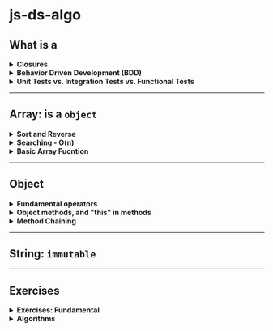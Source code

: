 # js-ds-algo

## What is a
<details>
  <summary><b>Closures</b></summary>
  
| **What**        | **When**          |
| :------------- | :------------- | 
| **Closures** - a function defined within another function. The inner function has access to the outer function’s variables and parameters. | =>`Provides object data hiding and encapsulation.`<br>=>`Function Factories` | 

  - **Example 1:** `Data hiding and encapsulation`
  ```javascript
  var makeCounter = function() {
    var privateCounter = 0;
    function changeBy(val) {
      privateCounter += val;
    }
    return {
      increment: function() {
        changeBy(1);
      },

      decrement: function() {
        changeBy(-1);
      },

      value: function() {
        return privateCounter;
      }
    }
  };

  var counter1 = makeCounter();
  var counter2 = makeCounter();

  alert(counter1.value());  // 0.

  counter1.increment();
  counter1.increment();
  alert(counter1.value()); // 2.

  counter1.decrement();
  alert(counter1.value()); // 1.
  alert(counter2.value()); // 0.
  ```
  
  - **Example 2:** `Function Factories`
  ```javascript
  function makeAdder(x) {
    return function(y) {
      return x + y;
    };
  }

  var add5 = makeAdder(5);
  var add10 = makeAdder(10);

  console.log(add5(2));  // 7
  console.log(add10(2)); // 12
  ```
  - Reference
    - https://medium.com/@dis_is_patrick/practical-uses-for-closures-c65640ae7304
    - https://developer.mozilla.org/en-US/docs/Web/JavaScript/Closures
    
</details>  
  
<details>
  <summary><b>Behavior Driven Development (BDD)</b></summary>
  
| **What**        | **When**          |
| :------------- | :------------- | 
| **BDD** - is a guidance in software development.The flow is as follows:<br><br>1. Write the initial spec, then write tests for the basic functionality<br>2. Initially implement the function<br>3. Run the tests<br>4. Refine the implementation to make it works<br>5. Add more use cases, write more tests<br>6. Repeat 3 - 5 until the functionality is ready. | Start to End of the whole project | 

  - **To clarify the problem specification with these ***Edge Cases*****
    - `Empty input`, `null`, `undefined`, `input types`
    - `Negative number`
    - `Array with 1 or 2 elements`
    - `Range of inputs`
    - `Missing arguments`
    - `Duplicated elements`
    - `Sorted` in `ascending`, or `descending`
      
      
  - **Example 1:**
    - **pow()** function
    ```javascript
    function pow(x, n) {
      if (n < 0 || Math.round(n) != n) {
        return NaN;
      }

      let result = 1;

      for (let i = 0; i < n; i++) {
        result *= x;
      }

      return result;
    }
    ```
    
    - **test with specifications**
    ```javascript
    let Mocha = require('mocha');
    let assert = require('assert');
    let mocha = new Mocha()

    mocha.suite.emit('pre-require', this, 'solution', mocha)

    describe('pow', function() {
      it('2 raised to power 3 is 8', function() {
        assert.equal(pow(2, 3), 8);
      });

      it('3 raised to power 3 is 27', function() {
        assert.equal(pow(3, 3), 27);
      });

      it('the result is NaN for a negative n', function() {
        assert.strictEqual(pow(2, -1), NaN);
      });

      it('the result is NaN for a non-integer', function() {
        assert.strictEqual(pow(2, 1.5), NaN);
      });
    });


    mocha.run();
    ```
    - **Output example**
    ```javascript
    pow
    ✓ 2 raised to power 3 is 8
    ✓ 3 raised to power 3 is 27
    ✓ the result is NaN for a negative n
    ✓ the result is NaN for a non-integer


    4 passing (7ms)
    ```
    
    - **Other assertions**
    ```javascript
    assert.deepEqual(obj1, obg2) - check two objects
    assert.strictEqual(val1, val2) - check strict equality `val1 === val2`
    assert.isTrue(value) - check if `value === true`
    assert.isFalse(value) - check if `value === false`
    ```

</details>
  
<details>
  <summary><b>Unit Tests vs. Integration Tests vs. Functional Tests</b></summary>
  
  | **Dos.** |
  | ------------- |
  | **Unit Tests** - ensure that individual components (a method/function) of the app work as expected. |
  | **Integration Tests** - ensure that these individual components of an application work together as expected. Assertions may test component API, UI, or side-effects (such as database I/O, logging, etc…)|
  | **Functional Tests** - ensure that the app works as expected from the user’s perspective. Assertions primarily test the user interface.|
  
</details>
  
 ---

## Array: is a `object`
<details>
  <summary><b>Sort and Reverse</b></summary>
  
  - `sort()` - sorts the elements of an array IN PLACE (mutate) and RETURN THE SORTED ARRAY.
    
  ```javascript
  // sorts the elements of an array in place and returns the sorted array.
  let a = ['banana', 'cherry', 'apple'];
  let b = a.sort();

  console.log(b); // [ 'apple', 'banana', 'cherry' ]
  console.log(a); // [ 'apple', 'banana', 'cherry' ]
  ```

  ```javascript
  let c = [1111, 4, 222, 33];
  // alphabetic order
  console.log(c.sort()); // [ 1111, 222, 33, 4 ]
  // numerical order
  console.log(c.sort((a, b) => a - b)); // [ 4, 33, 222, 1111 ]
  // reverse numerical order
  console.log(c.sort((a, b) => b - a)); // [ 1111, 222, 33, 4 ]
  ```

  ```javascript
  let d = ['ant', 'Bug', 'cat', 'Dog'];
  // case-sensitive sort
  console.log(d.sort()); // [ 'Bug', 'Dog', 'ant', 'cat' ]

  const caseInsensitiveSort = (s, t) => {
    let a = s.toLowerCase();
    let b = t.toLowerCase();
    if (a < b) return -1;
    if (a > b) return 1;
    return 0;
  };

  console.log(d.sort(caseInsensitiveSort)); // [ 'ant', 'Bug', 'cat', 'Dog' ]
  ```

  - `reverse()` - reverses the elements of an array IN PLACE (mutate) and RETURN THE SORTED ARRAY.
  ```javascript
  let m = [2, 5, 6];
  let n = [4444, 333, 22, 1];
  console.log(m.reverse()); // [ 6, 5, 2 ]
  console.log(n.sort()); // [ 1, 22, 333, 4444 ]
  console.log(n.reverse()); // [ 4444, 333, 22, 1 ]

  let z = ['ant', 'Bug', 'cat', 'Dog'];
  console.log(z.reverse(caseInsensitiveSort)); // [ 'Dog', 'cat', 'Bug', 'ant' ]
  ```
</details>
<details>
  <summary><b>Searching - O(n)</b></summary>
  
  - `indexOf`
  - `lastIndexOf(`
  - `includes()`
  ```javascript
  let s = ['Dill', 'Smile', 'Dill', 'Jon Doe'];
  console.log(s.indexOf('Dill')); // 0
  console.log(s.indexOf('God')); // -1 => no element
  console.log(s.indexOf('Dill', 1)); // 2: searching postion starts at index 1
  
  console.log(s.lastIndexOf('Dill')); // 2
  
  console.log(s.includes('Smith')); // false
  console.log(s.includes('Smile')); // true
  ```
</details>
<details>
  <summary><b>Basic Array Fucntion</b></summary>
  
  - **Initiate an array:**
    - `fill()`
    ```javascript
    let k = new Array(5);
    console.log(k); // [ <5 empty items> ]
    console.log(k.fill(0)); // [ 0, 0, 0, 0, 0 ]
    console.log(k.fill(7, 1, 3)); // [ 0, 7, 7, 0, 0 ]
    ```
  
  - **Mutating an array:** 
    - `push()`
    ```javascript
    // Insert an element at the end
    const array = [1, 2, 3, 4]
    array.push(10) // 5 (returns the length of the new array)
    // array = [1, 2, 3, 4, 10]
    ```

    - `pop()`
    ```javascript
    // Remove an element from the end
    const array = [1, 2, 3 , 4]
    array.pop() // 4 (pop returns the element removed)
    // array = [1, 2, 3]
    ```

    - `unshift()`
    ```javascript
    // Inserts an element in the beginning
    const array = [1, 2, 3, 4]
    array.unshift(9, 10) // 6 returns the length of new array)
    // array = [9, 10, 1, 2, 3, 4] 
    ```

    - `shift()`
    ```javascript
    // Remove first element
    const array = [1, 2, 3, 4]
    array.shift() // 1(returns the removed element)
    // array = [2, 3, 4]
    ```

  - **Iterating an array:**  ***NOT MUTATE*** the original array ***BUT RETURN A NEW ARRAY***.
    - `forEach()` -> params: {element, index, array}
    ```javascript
    // Iterates an array
    const array = [1, 2, 3, 4]
    array.forEach((elemnt, index) => {
       console.log(`Element ${element} at index ${index}`)
    }
    ```

    - `filter()`
    ```javascript
    // Iterates an array -> result is a filtered array
    const array = [1, 2, 3, 4]
    const filteredArray = array.filter(element => element % 2)
    // array = [1, 2, 3, 4]
    // filteredArray = [1, 3]
    ```

    - `map()`
    ```javascript
    // Iterates an array -> result is a filtered array
    const array = [1, 2, 3, 4]
    const mapArray = array.map(element => element * 2)
    // array = [1, 2, 3, 4]
    // mapArray = [2, 4, 6, 8]
    ```

    - `reduce()` -> params: {accumulator, currentElement, index, array}
    ```javascript
    // Reduces an array into a single value 
    const array = [1, 2, 3, 4]
    const result = array.reduce((accumulator, current) => (accumulator + current), 10)
    // array = [1, 2, 3, 4]
    // result = 20
    ```
  
  
  - **Manipulating an array:**  ***NOT MUTAE*** the original array ***BUT RETURN A NEW ARRAY***.
    - `slice()` -> params: {startIndex, endIndex}
    ```javascript
    // Returns desired elements in a new array
    const array = [1, 2, 3, 4]
    const slicedArray = array.slice(0, 2)
    // array = [1, 2, 3, 4]
    // slicedArray = [1, 2]
    ```

    - `concat()`
    ```javascript
    // Append one or more arrays with given array
    const array = [1, 2, 3, 4]
    const concatArray = array.concat([5, 6, 7, 8])
    // array = [1, 2, 3, 4]
    // concatArray = [1, 2, 3, 4, 5, 6, 7, 8]
    ```
  </details> 

  
  ---
  
  ## Object
 <details>
   <summary><b>Fundamental operators</b></summary>
  
  - `obj.property` - dot notation
  - `obj["property"]` - square brackets notation
  - `obj[varWithKey]` - take the key from a variable
  - `delete obj.property` - to delete a property
  - `"key" in obj` - to check if a property with the given key exists
  - `for (let key in obj)` - to iterate over an object
  - `Object.assign()` - to make a real copy (clone)
  ```javascript
    let user = {
    name: "Dill",
    sizes: {
      height: 5.7,
      weight: 120
    }
  }

  let user2 = {
    name: "Smile",
    sizes: {
      height: 5.4,
      weight: 120
    }
  }

  let clone = Object.assign({}, user);

  console.log(user === clone) // false
  console.log(user.sizes === clone.sizes) // true

  let clone2 = Object.assign({}, [user, user2])
  console.log(clone2) 
  /* {
        0: {
          name: "Dill",
          sizes: { ... }
        },
        1: {
          name: "Smile",
          sizes: { ... }
        }
      }*/
  ```
</details>
 <details>
   <summary><b>Object methods, and "this" in methods</b></summary>
  
  - **Object Methods** - `method shorthand`
  ```javascript
  let user = {
    name: "Dill",
    sayHi() {
      alert(this.name);
    }
  };

  user.sayHi(); // Dill
  ```
  
  ```javascript
  let user = {
    name: "Dill",
  };
  
  function sayHi() {
    alert(this.name);
  }

  user.sayHi = sayHi;
  user.sayHi(); // Dill
  ```
  
  - **"this" keyword in methods** - to access the object's property
    - `this` **is not bound** - `this` is evaluated during the **run-time**, depending on the context.
    - if `obj.f()` is called, then `this` is `obj` during the call of `f`. So it's either `user` or `admin` in the below example.
    ```javascript
    let user = {
      name: "Dill"
    };
    let admin = {
      name: "Smile"
    };

    function sayHi() {
      alert(this.name);
    };


    user.f = sayHi;
    admin.f = sayHi;

    user.f(); // Dill (this == user)
    admin.f(); // Smile (this == admin)
    ```
</details>

</details>
 <details>
   <summary><b>Method Chaining</b></summary>
  
  - `ladder` object that allows to go up and down.
  ```javascript
  let ladder = {
    step: 0,
    up() {
      this.step++;
    },
    down() {
      this.step++;
    },
    showStep() {
      alert(this.step);
    }
  }
  ```
  
  - Making several calls in sequence.
  ```javascript
  ladder.up();
  ladder.up();
  ladder.down();
  ladder.showStep(); // 1
  ```
  
  - **Question** - if we want to make calls like this 
  ```javascript
  ladder
    .up()
    .up()
    .down()
    .showStep();
  ```
  
  - **Answer** - return the `object` itself from every call 
  ```javascript
  let ladder = {
    step: 0,
    up() {
      this.step++;
      return this;
    },
    down() {
      this.step--;
      return this;
    },
    showStep() {
      alert(this.step);
      return this;
    }
  }
  ```
</details>

---

## String: `immutable`

---

## Exercises

<details>
  <summary><b>Exercises: Fundamental</b></summary>
    <details>
      <summary><b>Maximum subarray: </b> #array, </summary>
      
   - Test  
  ```javascript
  var Mocha = require('mocha')
  var assert = require('assert')
  var mocha = new Mocha()

  // Bit of a hack, sorry!
  mocha.suite.emit('pre-require', this, 'solution', mocha)

  describe('Test Max Subarray Sum', function() {
    it('should return 5 for [-1, 2, 3, -9]', function() {
      assert.equal(getMaxSubSum([-1, 2, 3, -9]), 5);
    });

    it('should return 11 for [-1, 2, 3, -9, 11]', function() {
      assert.equal(getMaxSubSum([-1, 2, 3, -9, 11]), 11);
    });

    it('should return 3 for [-2, -1, 1, 2]', function() {
      assert.equal(getMaxSubSum([-2, -1, 1, 2]), 3);
    });

    it('should return 100 for [100, -9, 2, -3, 5]', function() {
      assert.equal(getMaxSubSum([100, -9, 2, -3, 5]), 100);
    });

    it('should return 6 for [1, 2, 3]', function() {
      assert.equal(getMaxSubSum([1, 2, 3]), 6);
    });

    it('should return 0 for [-1, -2, -3]', function() {
      assert.equal(getMaxSubSum([-1, -2, -3]), 0);
    });
  })

  mocha.run()
  ```

  ```javascript
  Test Max Subarray Sum
  ✓ should return 5 for [-1, 2, 3, -9]
  ✓ should return 11 for [-1, 2, 3, -9, 11]
  ✓ should return 3 for [-2, -1, 1, 2]
  ✓ should return 100 for [100, -9, 2, -3, 5]
  ✓ should return 6 for [1, 2, 3]
  ✓ should return 0 for [-1, -2, -3]


  6 passing (12ms)
  ```
   
   - Solution
   ```javascript
   function getMaxSubSum(arr) {
        let maxSum = 0
        let partialSum = 0

        for (let item of arr) {
          partialSum += item;
          maxSum = Math.max(maxSum, partialSum);
          if (partialSum < 0) partialSum = 0;
        }

      return maxSum;
    }
   ```
  </details> 
  
  <details>
  <summary><b>Transform dash-separated to camel-cased: </b> background-color --> backgroundColor #string, #array</summary>
  
  - Test
  
  ```javascript
  var Mocha = require('mocha')
  var assert = require('assert')
  var mocha = new Mocha()

  // Bit of a hack, sorry!
  mocha.suite.emit('pre-require', this, 'solution', mocha)

  describe('Test transforming dash-separated to camel-cased', function() {

    it('should return backgroundColor for background-color', function() {
      assert.equal(camelize('background-color'), "backgroundColor");
    });

    it('should return listStyleImage for list-style-image', function() {
      assert.equal(camelize('list-style-image'), "listStyleImage");
    });

  });

  mocha.run()
  ```
  
  ```javascript
   Test transforming dash-separated to camel-cased
    ✓ should return backgroundColor for background-color
    ✓ should return listStyleImage for list-style-image


  2 passing (8ms)
  ```
  
  - Solution
  
  ```javascript
   function camelize(str) {
      return str
        .split("-")
        .map((word, index) => index === 0 ? word : word[0].toUpperCase() + word.slice(1))
        .join('');
    }
  ```
 
 </details>
 
  <details>
  <summary><b>Filter Range: </b> #array</summary>
  
  - Solution
  
  ```javascript
  let arr = [5, 3, 8, 1];

  function filterRange(arr, a, b) {
    return arr
      .filter(item => (item >= a && item <= b));
  }

  let filtered = filterRange(arr, 1, 4);

  alert(filtered); // 3, 1
  alert(arr); // 5, 3, 8, 1
  ```
  
  - `In-Place` Solution
  
  ```javascript
   function filterRangeInPlace(arr, a, b) {
    for (let i = 0; i < arr.length; i++) {
      if (arr[i] < a || arr[i] > b) {
        arr.splice(i, 1);
        i--;
      }
    }
  };


  let arr1 = [5, 3, 8, 1];
  filterRangeInPlace(arr1, 1, 4);

  alert(arr1); // [3, 1]
  ```
  
 </details>
 
 
  <details>
  <summary><b>Copy and Sort Array: </b> #array, #slice(), #sort()</summary>
  
  ```javascript
  let arr = ['HTML', 'JavaScript', 'CSS'];

  function copySorted(arr) {
    return arr.slice().sort();
  }

  let sorted = copySorted(arr);

  alert(sorted); // CSS,HTML,JavaScript
  alert(arr); // HTML,JavaScript,CSS
  ```
 </details>
  
  <details>
  <summary><b>Map to Objects: </b> #array, #map(), #object</summary>
  
  ```javascript
  let john = { name: "John", surname: "Smith", id: 1 };
  let pete = { name: "Pete", surname: "Hunt", id: 2 };
  let mary = { name: "Mary", surname: "Key", id: 3 };

  let users = [john, pete, mary];

  function mapToObj(users) {
    return users.map(user => ({
      fullname: `${user.name} ${user.surname}`,
      id: user.id,
    }));
  }

  let usersMapped = mapToObj(users);

  alert(usersMapped[0].fullname); // John Smith
  alert(usersMapped[0].id); // 1
  ```
 </details>
 
  <details>
  <summary><b>Sort Users by Age: </b> #array, #sort(), #object</summary>
  
  ```javascript
  let john = { name: "John", age: 25 };
  let pete = { name: "Pete", age: 30 };
  let mary = { name: "Mary", age: 28 };

  let arr = [ pete, john, mary ];

  function sortByAge(arr) {
    return arr.sort((a, b) => a.age > b.age ? 1 : -1);
  }

  sortByAge(arr);
  // now: [john, mary, pete]
  alert(arr[0].name); // John
  alert(arr[1].name); // Mary
  alert(arr[2].name); // Pete
  ```
 </details>
 
  <details>
  <summary><b>Get average age computed from Obj: </b> #array, #reduce</summary>
  
  ```javascript
  let john = { name: "John", age: 25 };
  let pete = { name: "Pete", age: 30 };
  let mary = { name: "Mary", age: 29 };

  let arr = [ john, pete, mary ];

  function getAverageAge(users) {
    return arr.reduce((acc, user) => acc + user.age, 0) / users.length;
  }


  alert( getAverageAge(arr) ); // (25 + 30 + 29) / 3 = 28
  ```
 </details>
 
  <details>
  <summary><b>Filter Unique Array Members: </b> #Set, #Array.from()</summary>
  
  ```javascript
  function unique(arr) {
    return Array.from(new Set(arr));
  }
  let strings = ["Hare", "Krishna", "Hare", "Krishna",
  "Krishna", "Krishna", "Hare", "Hare", ":-O"
  ];

  alert( unique(strings) ); // Hare, Krishna, :-O
  ```
 </details>
 
  <details>
  <summary><b>Sum the Object Property</b>: #Object.values(obj), #array, #reduce()</summary>
  
  ```javascript
  let salaries = {
    "John": 100,
    "Pete": 300,
    "Mary": 250
  };


  function sumSalaries(salaries) {
    return Object.values(salaries).reduce((acc, item) => acc + item, 0);
  }

  alert( sumSalaries(salaries) ); // 650
  ```
 </details>
 
 
  <details>
  <summary><b>Count # of Object Properties: </b> #Object.keys(obj), #array</summary>
  
  ```javascript
  let salaries = {
  "John": 100,
  "Pete": 300,
  "Mary": 250
  };


  function count(obj) {
    return Object.keys(obj).length;
  }

  alert(count(salaries)); // 3
  ```
 </details>
 
  <details>
  <summary><b>Get Maximum Salary Person from Users Object: </b> #Object.entries(obj)</summary>
  
  ```javascript
  let salaries = {
  "John": 100,
  "Pete": 300,
  "Mary": 250
  };


  function topSalary(salaries) {
    let maxSalary = 0;
    let highestPaidPerson = null;

    for (let [key, value] of Object.entries(salaries)) {
      if (value > maxSalary) {
        maxSalary = value;
        highestPaidPerson = key;
      }
    }

    return highestPaidPerson;
  }

  alert(topSalary(salaries)); // Pete
  ```
 </details>
 
  <details>
  <summary><b>Filter Array through Function:</b>#closures, #array, #arr.includes()</summary>
  
  ```javascript
  let arr = [1, 2, 3, 4, 5, 6, 7];

  function inBetween(a, b) {
    return function(x) {
      return x >= a && x <= b;
    }
  }

  function inArray(arr) {
    return function(item) {
      return arr.includes(item);
    }
  }

  alert(arr.filter(inBetween(3, 6))); // 3, 4, 5, 6
  alert(arr.filter(inArray([1, 2, 10]))); // 1, 2
  ```
 </details>
 
  <details>
  <summary><b>Sort Array of Objects specified by Object's property:</b> #closures, #array, #object</summary>
  
  ```javascript
  let users = [
    { name: "John", age: 20, surname: "Johnson" },
    { name: "Pete", age: 18, surname: "Peterson" },
    { name: "Ann", age: 19, surname: "Hathaway" }
  ];

  function byField(field) {
    return (a, b) => a[field] > b[field] ? 1 : -1;
  }

  users.sort(byField('name'));
  users.forEach(user => alert(user.name)); // Ann, John, Pete

  users.sort(byField('age'));
  users.forEach(user => alert(user.name)); // Pete, Ann, John
  ```
 </details>
 
  <details>
  <summary><b>Sort users by age</b></summary>
 </details>
 
  <details>
  <summary><b>Sort users by age</b></summary>
 </details>
 
  <details>
  <summary><b>Sort users by age</b></summary>
 </details>
 

 </details> 
 
 
 <details>
 <summary><b>Algorithms</b></summary>
  
  <details>
  <summary><b>Binary Search: </b> #recursion</summary>
  
  ```javascript
  function binarySearch(arr, value) {
    let midIdx = Math.floor(arr.length / 2);
    let midValue = arr[midIdx];

    if (value === midValue) return true;

    if (arr.length > 1 && value < midValue) {
      return binarySearch(arr.splice(0, midIdx), value);
    } else if (arr.length > 1 && value > midValue) {
      return binarySearch(arr.splice(midIdx + 1, arr.length), value);
    } else {
      return false;
    }
  }


  alert(binarySearch([1, 2, 3, 4, 5, 6], 4)); // true
  alert(binarySearch([1, 2, 3, 4, 5, 6], 6)); // true
  alert(binarySearch([1, 2, 3, 4, 5], 0)); // false
  ```
 </details>
 
 <details>
  <summary><b>Sort users by age</b></summary>
 </details>
 
  <details>
  <summary><b>Sort users by age</b></summary>
 </details>
 
  <details>
  <summary><b>Sort users by age</b></summary>
 </details>
 
  <details>
  <summary><b>Sort users by age</b></summary>
 </details>
 
 
 
 
 </details> 

